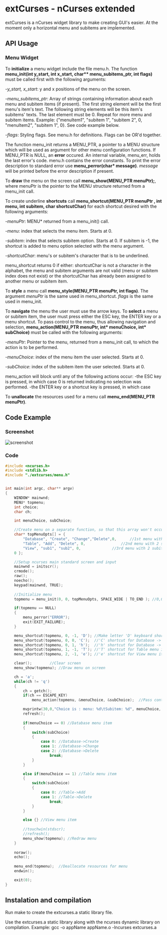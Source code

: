 # extCurses - nCurses extended

extCurses is a nCurses widget library to make creating GUI's easier. At the moment only a horizontal menu and subitems are implemented.


## API Usage

### Menu Widget

To **initialize** a menu widget include the file menu.h. The function **menu_init(int y_start, int x_start, char\*\* menu_subitems_ptr, int flags)** must be called first with the following arguments:

-*y\_start, x_start*: y and x positions of the menu on the screen.

-*menu\_subitems_ptr*: Array of strings containing information about each menu and subitem items (if present). The first string element will be the first menu's item's text. The following string elements will be this item's subitems' texts. The last element must be 0. Repeat for more menu and subitem items. Example: {"menuItem1", "subitem 1", "subitem 2", 0, "menuItem2", "subitem 1", 0}. See code example below.

-*flags*: Styling flags. See menu.h for definitions. Flags can be OR'd together.

The function menu_init returns a MENU\_PTR,  a pointer to a MENU structure which will be used as argument for other menu configuration functions. If MENU\_PTR is NULL, an **error** occured. An internal variable, menu\_err, holds the last error's code. menu.h contains the error constants. To print the error description to standard error use **menu\_perror(char\* message)**. *message* will be printed before the error description if present. 

To **draw** the menu on the screen call **menu_show(MENU_PTR menuPtr);**, where menuPtr is the pointer to the MENU structure returned from a menu_init call.

To create underline **shortcuts** call **menu_shortcut(MENU_PTR menuPtr , int menu, int subitem, char shortcutChar)** for each shortcut desired with the following arguments:

-*menuPtr*: MENU* returned from a menu_init() call.

-*menu*: index that selects the menu item. Starts at 0.

-*subitem*: index that selects subitem option. Starts at 0. If subitem is -1, the shortcut is added to menu option selected with the menu argument.

-*shortcutChar*: menu's or subitem's character that is to be underlined.

menu_shortcut returns 0 if either: shortcutChar is not a character in the alphabet, the menu and subitem arguments are not valid (menu or subitem index does not exist) or the shortcutChar has already been assigned to another menu or subitem item.

To **style** a menu call **menu_style(MENU_PTR menuPtr, int flags)**. The argument *menuPtr* is the same used in menu\_shortcut. *flags* is the same used in menu\_init.


To **navigate** the menu the user must use the arrow keys. To **select** a menu or subitem item, the user must press either the ESC key, the ENTER key or a menu shortcut. To pass control to the menu, thus allowing navigation and selection,  **menu\_action(MENU_PTR menuPtr, int\* menuChoice, int\* subChoice)** must be called with the following arguments:

-*menuPtr*: Pointer to the menu, returned from a menu_init call, to which the action is to be performed.

-*menuChoice*: index of the menu item the user selected. Starts at 0.

-*subChoice*: index of the subitem item the user selected. Starts at 0.

menu_action will block until any of the following actions occur: 
-the ESC key is pressed, in which case 0 is returned indicating no selection was performed. 
-the ENTER key or a shortcut key is pressed, in which case

To **unallocate** the resources used for a menu call **menu_end(MENU_PTR menuPtr)**.


## Code Example

### Screenshot
![screenshot]()
### Code

```C
#include <ncurses.h>
#include <stdlib.h>
#include "./extcurses/menu.h"


int main(int argc, char** argv)
{
	WINDOW* mainwnd;
	MENU* topmenu;
	int choice;
	char ch;

	int menuChoice, subChoice;

	//Create menu on a separate function, so that this array won't occupy main's stack?
	char* topMenuOpts[] = {
		"Database", "Create", "Change","Delete",0,		//1st menu with 3 subitems
		"Table", "Add", "Delete", 0,				//2nd menu with 2 subitems
		"View", "sub1", "sub2", 0,				//3rd menu with 2 subitems
	0 };

	//Setup ncurses main standard screen and input
	mainwnd = initscr();
	crmode();
	raw();
	noecho();
	keypad(mainwnd, TRUE);
	
	//Initialize menu
	topmenu = menu_init(0, 0, topMenuOpts, SPACE_WIDE | TO_END ); //0,0 initial positions

	if(topmenu == NULL)
	{
		menu_perror("ERROR");
		exit(EXIT_FAILURE);
	}

	menu_shortcut(topmenu, 0, -1, 'D');	//Make letter 'D' keyboard shortcut for "Database" menu item
	menu_shortcut(topmenu, 0, 0, 'C'); 	//'C' shortcut for Database -> Create subitem
	menu_shortcut(topmenu, 0, 1, 'h'); 	//'h' shortcut for Database -> Change
	menu_shortcut(topmenu, 1, -1, 'T');	//'T' shortcut for Table menu item
	menu_shortcut(topmenu, 2, -1, 'e');	//'e' shortcut for View menu item

	clear();		//Clear screen
	menu_show(topmenu);	//Draw menu on screen	

	ch = 'a';
	while(ch != 'q')
	{
		ch = getch();	
		if(ch == ESCAPE_KEY)
			menu_action(topmenu, &menuChoice, &subChoice);	//Pass control to menu and get user choice

		mvprintw(30,0,"Choice is : menu: %d\tSubitem: %d", menuChoice, subChoice);	//Print choice for debugging
		refresh();
		
		if(menuChoice == 0) //Database menu item
		{
			switch(subChoice)
			{
				case 0:	//Database->Create
				case 1:	//Database->Change
				case 2: //Database->Delete
					break;
			}
		}	

		else if(menuChoice == 1) //Table menu item
		{
			switch(subChoice)
			{
				case 0:	//Table->Add
				case 1:	//Table->Delete
					break;
			}
		}	

		else {} //View menu item
		
		//touchwin(stdscr);
		//refresh();
		menu_show(topmenu);	//Redraw menu
	}
	
	noraw();		
	echo();
	
	menu_end(topmenu);	//Deallocate resources for menu
	endwin();

	exit(0);
}

```

## Instalation and compilation

Run make to create the extcurses.a static library file.

Use the extcurses.a static library along with the ncurses dynamic library on compilation. Example: 
gcc -o appName appName.o -lncurses extcurses.a
